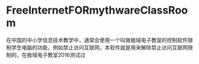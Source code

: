 # FreeInternetFORmythwareClassRoom
在中国的中小学信息技术教学中，通常会使用一个叫做极域电子教室的控制软件限制学生电脑的功能，例如禁止访问互联网，本软件就是用来解除禁止访问互联网限制的，在极域电子教室2016测试过
